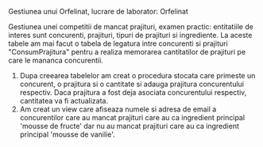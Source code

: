 Gestiunea unui Orfelinat, lucrare de laborator: Orfelinat

Gestiunea unei competitii de mancat prajituri, examen practic: entitatiile de interes sunt concurenti, prajituri, tipuri de prajituri si ingrediente. La aceste tabele am mai facut o tabela de legatura intre
concurenti si prajituri "ConsumPrajitura" pentru a realiza memorarea cantitatilor de prajituri pe care le mananca concurentii.
  1. Dupa creearea tabelelor am creat o procedura stocata care primeste un concurent, o prajitura si o cantitate si adauga prajitura concurentului respectiv. Daca prajitura a fost deja asociata concurentului
respectiv, cantitatea va fi actualizata.
  2. Am creat un view care afiseaza numele si adresa de email a concurentilor care au mancat prajituri care au ca ingredient principal 'mousse de fructe' dar nu au mancat prajituri care au ca ingredient
principal 'mousse de vanilie'.
